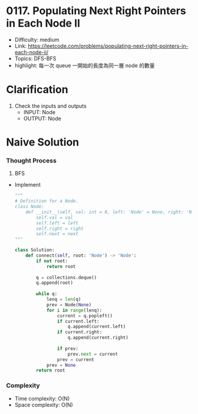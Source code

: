 # 0117. Populating Next Right Pointers in Each Node II

* Difficulty: medium
* Link: https://leetcode.com/problems/populating-next-right-pointers-in-each-node-ii/
* Topics: DFS-BFS
* highlight: 每一次 queue 一開始的長度為同一層 node 的數量

# Clarification

1. Check the inputs and outputs
    - INPUT: Node
    - OUTPUT: Node

# Naive Solution

### Thought Process

1. BFS
- Implement
    
    ```python
    """
    # Definition for a Node.
    class Node:
        def __init__(self, val: int = 0, left: 'Node' = None, right: 'Node' = None, next: 'Node' = None):
            self.val = val
            self.left = left
            self.right = right
            self.next = next
    """
    
    class Solution:
        def connect(self, root: 'Node') -> 'Node':
            if not root:
                return root
            
            q = collections.deque()
            q.append(root)
            
            while q:
                lenq = len(q)
                prev = Node(None)
                for i in range(lenq):
                    current = q.popleft()
                    if current.left:
                        q.append(current.left)
                    if current.right:
                        q.append(current.right)
                    
                    if prev:
                        prev.next = current
                    prev = current
                prev = None
            return root
    ```
    

### Complexity

- Time complexity: O(N)
- Space complexity: O(N)